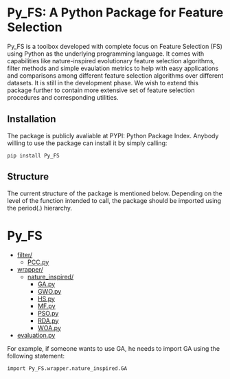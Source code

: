 # Py_FS: A Python Package for Feature Selection

Py_FS is a toolbox developed with complete focus on Feature Selection (FS) using Python as the underlying programming language. It comes with capabilities like nature-inspired evolutionary feature selection algorithms, filter methods and simple evaulation metrics to help with easy applications and comparisons among different feature selection algorithms over different datasets. It is still in the development phase. We wish to extend this package further to contain more extensive set of feature selection procedures and corresponding utilities.

## Installation

The package is publicly avaliable at PYPI: Python Package Index.
Anybody willing to use the package can install it by simply calling:
    
    pip install Py_FS

## Structure

The current structure of the package is mentioned below. Depending on the level of the function intended to call, the package should be imported using the period(.) hierarchy.

# Py_FS

* [filter/](./Py_FS/filter)
  * [PCC.py](./Py_FS/filter/PCC.py)
* [wrapper/](./Py_FS/wrapper)
  * [nature_inspired/](./Py_FS/wrapper/nature_inspired)
    * [GA.py](./Py_FS/wrapper/nature_inspired/GA.py)
    * [GWO.py](./Py_FS/wrapper/nature_inspired/GWO.py)
    * [HS.py](./Py_FS/wrapper/nature_inspired/HS.py)
    * [MF.py](./Py_FS/wrapper/nature_inspired/MF.py)
    * [PSO.py](./Py_FS/wrapper/nature_inspired/PSO.py)
    * [RDA.py](./Py_FS/wrapper/nature_inspired/RDA.py)
    * [WOA.py](./Py_FS/wrapper/nature_inspired/WOA.py)
* [evaluation.py](./Py_FS/evaluation.py)

For example, if someone wants to use GA, he needs to import GA using the following statement:

    import Py_FS.wrapper.nature_inspired.GA